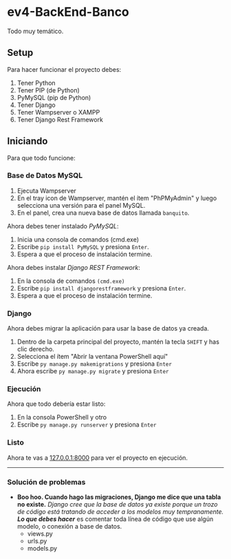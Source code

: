 # ev4-BackEnd-Banco
Todo muy temático.

## Setup
Para hacer funcionar el proyecto debes:

 1. Tener Python
 2. Tener PIP (de Python)
 3. PyMySQL (pip de Python)
 4. Tener Django
 5. Tener Wampserver o XAMPP
 6. Tener Django Rest Framework

## Iniciando
Para que todo funcione:

### Base de Datos MySQL
 1. Ejecuta Wampserver
 2. En el tray icon de Wampserver, mantén el ítem "PhPMyAdmin" y luego selecciona una versión para el panel MySQL.
 3. En el panel, crea una nueva base de datos llamada `banquito`.
 
 Ahora debes tener instalado *PyMySQL*:
 
 1. Inicia una consola de comandos (cmd.exe)
 2. Escribe `pip install PyMySQL` y presiona `Enter`.
 3. Espera a que el proceso de instalación termine.

Ahora debes instalar *Django REST Framework*:

 1. En la consola de comandos `(cmd.exe)`
 2. Escribe `pip install djangorestframework` y presiona `Enter`.
 3. Espera a que el proceso de instalación termine.

### Django
Ahora debes migrar la aplicación para usar la base de datos ya creada.

 1. Dentro de la carpeta principal del proyecto, mantén la tecla `SHIFT` y has clic derecho.
 2. Selecciona el ítem "Abrir la ventana PowerShell aquí"
 3. Escribe `py manage.py makemigrations` y presiona `Enter`
 4. Ahora escribe `py manage.py migrate` y presiona `Enter`

### Ejecución
Ahora que todo debería estar listo:

 1. En la consola PowerShell y otro
 2. Escribe `py manage.py runserver` y presiona `Enter`

### Listo
Ahora te vas a [127.0.0.1:8000](http://127.0.0.1:8000/) para ver el proyecto en ejecución.

---
### Solución de problemas

 - **Boo hoo. Cuando hago las migraciones, Django me dice que una tabla no existe.**
 *Django cree que la base de datos ya existe porque un trozo de código está tratando de acceder a los modelos muy tempranamente.* ***Lo que debes hacer*** es comentar toda línea de código que use algún modelo, o conexión a base de datos.
	 - views.py
	 - urls.py
	 - models.py
